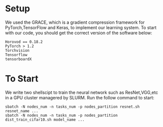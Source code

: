 # Setup
We used the GRACE, which is a gradient compression framework for PyTorch,TensorFlow and Keras, to implement our learning system. To start with our code, you should get the correct version of the software below:
```
Horovod == 0.18.2
PyTorch > 1.2
Torchvision
Tensorflow
tensorboardX
```

# To Start
We write two shellscipt to train the neural network such as ResNet,VGG,etc in a GPU cluster managered by SLURM. Run the follow command to start:
```
sbatch -N nodes_num -n tasks_num -p nodes_partition resnet.sh resnet_name ...
sbatch -N nodes_num -n tasks_num -p nodes_partition dist_train_cifar10.sh model_name ...
```


